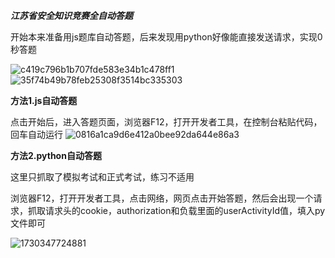 ___江苏省安全知识竞赛全自动答题___


开始本来准备用js题库自动答题，后来发现用python好像能直接发送请求，实现0秒答题






![c419c796b1b707fde583e34b1c478ff1](https://github.com/user-attachments/assets/0febebd7-f787-4af4-a671-a3d6fedab4bd)
![35f74b49b78feb25308f3514bc335303](https://github.com/user-attachments/assets/520b4309-0cf1-49b9-b573-7c5ba0ef583a)




**方法1.js自动答题**

点击开始后，进入答题页面，浏览器F12，打开开发者工具，在控制台粘贴代码，回车自动运行
![0816a1ca9d6e412a0bee92da644e86a3](https://github.com/user-attachments/assets/83053169-bbd1-4ea1-9ced-daee63575d10)














**方法2.python自动答题**

这里只抓取了模拟考试和正式考试，练习不适用

浏览器F12，打开开发者工具，点击网络，网页点击开始答题，然后会出现一个请求，抓取请求头的cookie，authorization和负载里面的userActivityId值，填入py文件即可

![1730347724881](https://github.com/user-attachments/assets/4b6d7046-2af5-4b4a-ba40-377516da7fcb)

